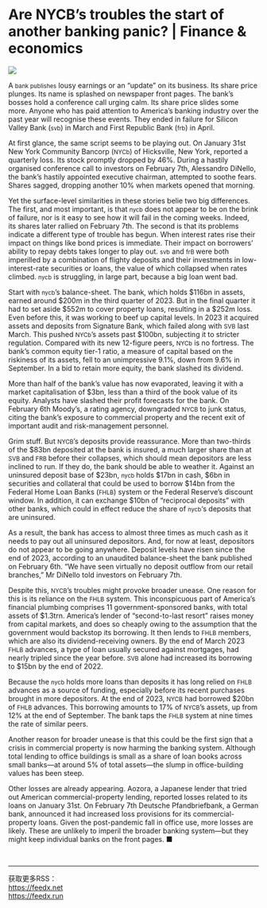 # Are NYCB’s troubles the start of another banking panic? | Finance & economics

<img src="https://images.weserv.nl/?url=www.economist.com/img/b/1280/720/90/media-assets/image/20240210_FNP003.jpg" /><div></div><p><span>A</span> <small>bank publishes</small> lousy earnings or an “update” on its business. Its share price plunges. Its name is splashed on newspaper front pages. The bank’s bosses hold a conference call urging calm. Its share price slides some more. Anyone who has paid attention to America’s banking industry over the past year will recognise these events. They ended in failure for Silicon Valley Bank (<small>svb</small>) in March and First Republic Bank (<small>frb</small>) in April. </p><p>At first glance, the same script seems to be playing out. On January 31st New York Community Bancorp (<small>NYCb</small>) of Hicksville, New York, reported a quarterly loss. Its stock promptly dropped by 46%. During a hastily organised conference call to investors on February 7th, Alessandro DiNello, the bank’s hastily appointed executive chairman, attempted to soothe fears. Shares sagged, dropping another 10% when markets opened that morning. </p><div><div><div id="econ-1"></div></div></div><p>Yet the surface-level similarities in these stories belie two big differences. The first, and most important, is that <small>nycb</small> does not appear to be on the brink of failure, nor is it easy to see how it will fail in the coming weeks. Indeed, its shares later rallied on February 7th. The second is that its problems indicate a different type of trouble has begun. When interest rates rise their impact on things like bond prices is immediate. Their impact on borrowers’ ability to repay debts takes longer to play out. <small>svb</small> and <small>frB </small>were both imperilled by a combination of flighty deposits and their investments in low-interest-rate securities or loans, the value of which collapsed when rates climbed. <small>nycb</small> is struggling, in large part, because a big loan went bad. </p><p>Start with <small>nycb</small>’s balance-sheet. The bank, which holds $116bn in assets, earned around $200m in the third quarter of 2023. But in the final quarter it had to set aside $552m to cover property loans, resulting in a $252m loss. Even before this, it was working to beef up capital levels. In 2023 it acquired assets and deposits from Signature Bank, which failed along with <small>SVB</small> last March. This pushed <small>NYCb</small>’s assets past $100bn, subjecting it to stricter regulation. Compared with its new 12-figure peers, <small>NYCb</small> is no fortress. The bank’s common equity tier-1 ratio, a measure of capital based on the riskiness of its assets, fell to an unimpressive 9.1%, down from 9.6% in September. In a bid to retain more equity, the bank slashed its dividend.</p><p>More than half of the bank’s value has now evaporated, leaving it with a market capitalisation of $3bn, less than a third of the book value of its equity. Analysts have slashed their profit forecasts for the bank. On February 6th Moody’s, a rating agency, downgraded <small>NYCB</small> to junk status, citing the bank’s exposure to commercial property and the recent exit of important audit and risk-management personnel.</p><div><div><div id="econ-2"></div></div></div><p>Grim stuff. But <small>NYCB</small>’s deposits provide reassurance. More than two-thirds of the $83bn deposited at the bank is insured, a much larger share than at <small>SVB </small>and <small>FRB </small>before their collapses, which should mean depositors are less inclined to run. If they do, the bank should be able to weather it. Against an uninsured deposit base of $23bn, <small>nycb </small>holds $17bn in cash, $6bn in securities and collateral that could be used to borrow $14bn from the Federal Home Loan Banks (<small>FHLB</small>) system or the Federal Reserve’s discount window. In addition, it can exchange $10bn of “reciprocal deposits” with other banks, which could in effect reduce the share of <small>nycb</small>‘s deposits that are uninsured.</p><p>As a result, the bank has access to almost three times as much cash as it needs to pay out all uninsured depositors. And, for now at least, depositors do not appear to be going anywhere. Deposit levels have risen since the end of 2023, according to an unaudited balance-sheet the bank published on February 6th. “We have seen virtually no deposit outflow from our retail branches,” Mr DiNello told investors on February 7th. </p><p>Despite this, <small>NYCB</small>’s troubles might provoke broader unease. One reason for this is its reliance on the <small>FHLB</small> system. This inconspicuous part of America’s financial plumbing comprises 11 government-sponsored banks, with total assets of $1.3trn. America’s lender of “second-to-last resort” raises money from capital markets, and does so cheaply owing to the assumption that the government would backstop its borrowing. It then lends to <small>FHLB</small> members, which are also its dividend-receiving owners. By the end of March 2023 <small>FHLB</small> advances, a type of loan usually secured against mortgages, had nearly tripled since the year before. <small>SVB</small> alone had increased its borrowing to $15bn by the end of 2022. </p><p>Because the <small>nycb</small> holds more loans than deposits it has long relied on <small>FHLB</small> advances as a source of funding, especially before its recent purchases brought in more depositors. At the end of 2023, <small>NYCB</small> had borrowed $20bn of <small>FHLB</small> advances. This borrowing amounts to 17% of <small>NYCB</small>’s assets, up from 12% at the end of September. The bank taps the <small>FHLB</small> system at nine times the rate of similar peers. </p><p>Another reason for broader unease is that this could be the first sign that a crisis in commercial property is now harming the banking system. Although total lending to office buildings is small as a share of loan books across small banks—at around 5% of total assets—the slump in office-building values has been steep. </p><p>Other losses are already appearing. Aozora, a Japanese lender that tried out American commercial-property lending, reported losses related to its loans on January 31st. On February 7th Deutsche Pfandbriefbank, a German bank, announced it had increased loss provisions for its commercial-property loans. Given the post-pandemic fall in office use, more losses are likely. These are unlikely to imperil the broader banking system—but they might keep individual banks on the front pages. <span>■</span></p><br /><hr /><div>获取更多RSS：<br /><a href="https://feedx.net" style="color: orange;" target="_blank">https://feedx.net</a> <br /><a href="https://feedx.run" style="color: orange;" target="_blank">https://feedx.run</a><br /></div>
